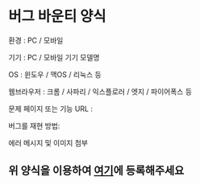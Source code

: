 # 버그 바운티 양식


환경 : PC / 모바일

기기 : PC / 모바일 기기 모델명

OS : 윈도우 / 맥OS / 리눅스 등

웹브라우저 : 크롬 / 사파리 / 익스플로러 / 엣지 / 파이어폭스 등

문제 페이지 또는 기능 URL :

버그를 재현 방법:

에러 메시지 및 이미지 첨부


## 위 양식을 이용하여 [여기](https://github.com/Archive-Discord/bug-bounty/issues)에 등록해주세요
